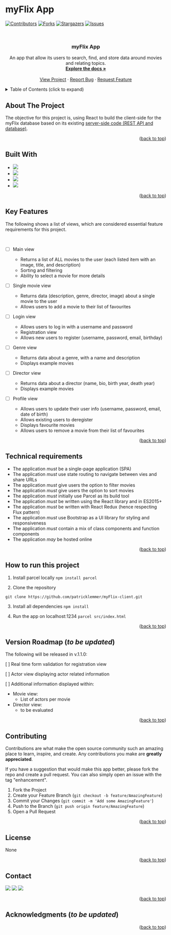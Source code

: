 # myFlix App
<div id="top"></div>

[![Contributors][contributors-shield]][contributors-url]
[![Forks][forks-shield]][forks-url]
[![Stargazers][stars-shield]][stars-url]
[![Issues][issues-shield]](https://github.com/patricklemmer/myFlix_client/issues)
<!--[![MIT License][license-shield]][license-url]-->



<!-- PROJECT LOGO -->
<br />

<h3 align="center">myFlix App</h3>

  <p align="center">
    An app that allow its users to search, find, and store data around movies and relating topics.
    <br />
    <a href="[https://github.com/patricklemmer/myFlix_app/](https://github.com/patricklemmer/myFlix_client)"><strong>Explore the docs »</strong></a>
    <br />
    <br />
    <a href="https://github.com/patricklemmer/myFlix_client/">View Project</a>
    ·
    <a href="https://github.com/patricklemmer/myFlix_client/issues">Report Bug</a>
    ·
    <a href="https://github.com/patricklemmer/myFlix_client/issues">Request Feature</a>
  </p>
</div>



<!-- TABLE OF CONTENTS -->
<details>
  <summary>Table of Contents (click to expand)</summary><br>
  <ol>
    <li><a href="#about-the-project">About The Project</a></li>
    <li><a href="#built-with">Built With</a></li>
    <li><a href="#key-features">Key Features</a></li>
    <li><a href="#getting-started">Getting Started</a></li>
    <li><a href="#usage">Usage</a></li>
    <li><a href="#how-to-run-this-project">How to run this project</a></li>
    <li><a href="#roadmap">Roadmap</a></li>
    <li><a href="#contributing">Contributing</a></li>
    <li><a href="#license">License</a></li>
    <li><a href="#contact">Contact</a></li>
    <li><a href="#acknowledgments">Acknowledgments</a></li>
  </ol>
</details>



<!-- ABOUT THE PROJECT -->
## About The Project

The objective for this project is, using React to build the client-side for the myFlix database based on its existing [server-side code (REST API and database)](https://github.com/patricklemmer/myFlix_app).

<p align="right">(<a href="#top">back to top</a>)</p>


## Built With

* ![](https://img.shields.io/badge/HTML5-E34F26?style=for-the-badge&logo=html5&logoColor=white)
* ![](https://img.shields.io/badge/CSS3-1572B6?style=for-the-badge&logo=css3&logoColor=white)
* ![](https://img.shields.io/badge/JavaScript-323330?style=for-the-badge&logo=javascript&logoColor=F7DF1E)
* ![](https://img.shields.io/badge/React-20232A?style=for-the-badge&logo=react&logoColor=61DAFB)

<p align="right">(<a href="#top">back to top</a>)</p>

## Key Features

<p>The following shows a list of views, which are considered essential feature requirements for this project.</p><br>

- [ ] Main view
  - Returns a list of ALL movies to the user (each listed item with an image, title, and description)
  - Sorting and filtering
  - Ability to select a movie for more details

- [ ] Single movie view
  - Returns data (description, genre, director, image) about a single movie to the user
  - Allows users to add a movie to their list of favourites

- [ ] Login view
  - Allows users to log in with a username and password
  - Registration view
  - Allows new users to register (username, password, email, birthday)

- [ ] Genre view
  - Returns data about a genre, with a name and description
  - Displays example movies

- [ ] Director view
  - Returns data about a director (name, bio, birth year, death year)
  - Displays example movies

- [ ] Profile view
  - Allows users to update their user info (username, password, email, date of birth)
  - Allows existing users to deregister
  - Displays favourite movies
  - Allows users to remove a movie from their list of favourites



<p align="right">(<a href="#top">back to top</a>)</p>


<!-- Technical requirements -->
## Technical requirements

- The application _must_ be a single-page application (SPA)
- The application _must_ use state routing to navigate between vies and share URLs
- The application _must_ give users the option to filter movies
- The application _must_ give users the option to sort movies
- The application _must_ initially use Parcel as its build tool
- The application _must_ be written using the React library and in ES2015+
- The application _must_ be written with React Redux (hence respecting Flux pattern)
- The application _must_ use Bootstrap as a UI library for styling and responsiveness
- The application _must_ contain a mix of class components and function components
- The application _may_ be hosted online

<!--See section "Usage" below.-->

<p align="right">(<a href="#top">back to top</a>)</p>

<!-- Project setup -->
## How to run this project

1. Install parcel locally
``
npm install parcel
``

2. Clone the repository 
````
git clone https://github.com/patricklemmer/myFlix-client.git
````

3. Install all dependencies
``
npm install
``

4. Run the app on localhost:1234
``
parcel src/index.html
``

<p align="right">(<a href="#top">back to top</a>)</p>

<!-- ROADMAP -->
## Version Roadmap (***to be updated***)

The following will be released in v.1.1.0:

[ ] Real time form validation for registration view

[ ] Actor view displaying actor related information

[ ] Additional information displayed within:
  - Movie view: 
    - List of actors per movie
  - Director view: 
    - to be evaluated

<p align="right">(<a href="#top">back to top</a>)</p>

<!-- CONTRIBUTING -->
## Contributing

Contributions are what make the open source community such an amazing place to learn, inspire, and create. Any contributions you make are **greatly appreciated**.

If you have a suggestion that would make this app better, please fork the repo and create a pull request. You can also simply open an issue with the tag "enhancement".

1. Fork the Project
2. Create your Feature Branch (`git checkout -b feature/AmazingFeature`)
3. Commit your Changes (`git commit -m 'Add some AmazingFeature'`)
4. Push to the Branch (`git push origin feature/AmazingFeature`)
5. Open a Pull Request

<p align="right">(<a href="#top">back to top</a>)</p>



<!-- LICENSE -->
## License

None

<p align="right">(<a href="#top">back to top</a>)</p>



<!-- CONTACT -->
## Contact

<a href="https://twitter.com/patrick_lemmer"><img src="https://img.shields.io/badge/Twitter-1DA1F2?style=for-the-badge&logo=twitter&logoColor=white"></a>
<a href="https://www.linkedin.com/in/patricklemmer/"><img src="https://img.shields.io/badge/LinkedIn-0077B5?style=for-the-badge&logo=linkedin&logoColor=white"></a>
<a href="mailto:patricklemmersa@gmail.com"><img src="https://img.shields.io/badge/Gmail-D14836?style=for-the-badge&logo=gmail&logoColor=white"></a>

<p align="right">(<a href="#top">back to top</a>)</p>



<!-- ACKNOWLEDGMENTS -->
## Acknowledgments (***to be updated***)

<!--
* [Pokemon icon set from GitHub, provided by @duiker101](https://github.com/duiker101/pokemon-type-svg-icons)
* [Bootstrap framework (v5.1.3) ](https://getbootstrap.com/)-->


<p align="right">(<a href="#top">back to top</a>)</p>



<!-- MARKDOWN LINKS & IMAGES -->
<!-- https://www.markdownguide.org/basic-syntax/#reference-style-links -->
[contributors-shield]: https://img.shields.io/github/contributors/github_username/repo_name.svg?style=for-the-badge
[contributors-url]: https://github.com/github_username/repo_name/graphs/contributors
[forks-shield]: https://img.shields.io/github/forks/github_username/repo_name.svg?style=for-the-badge
[forks-url]: https://github.com/github_username/repo_name/network/members
[stars-shield]: https://img.shields.io/github/stars/github_username/repo_name.svg?style=for-the-badge
[stars-url]: https://github.com/github_username/repo_name/stargazers
[issues-shield]: https://img.shields.io/github/issues/github_username/repo_name.svg?style=for-the-badge
[issues-url]: https://github.com/github_username/repo_name/issues
[license-shield]: https://img.shields.io/github/license/github_username/repo_name.svg?style=for-the-badge
[license-url]: https://github.com/github_username/repo_name/blob/master/LICENSE.txt
[linkedin-shield]: https://img.shields.io/badge/-LinkedIn-black.svg?style=for-the-badge&logo=linkedin&colorB=555
[linkedin-url]: https://linkedin.com/in/linkedin_username
[product-screenshot]: images/screenshot.png

